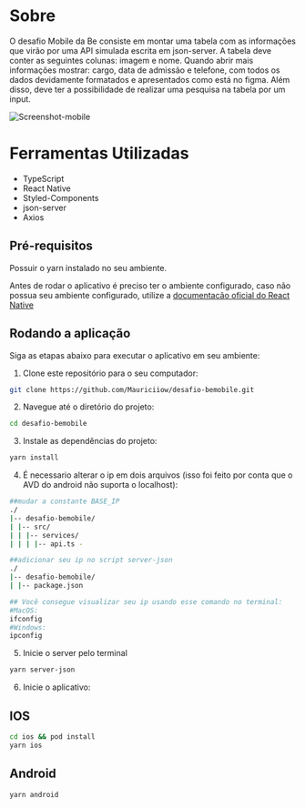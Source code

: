 # Sobre

O desafio Mobile da Be consiste em montar uma tabela com as informações que virão por uma API simulada escrita em json-server.
A tabela deve conter as seguintes colunas: imagem e nome.
Quando abrir mais informações mostrar: cargo, data de admissão e telefone, com todos os dados devidamente formatados e apresentados como está no figma. Além disso, deve ter a possibilidade de realizar uma pesquisa na tabela por um input.

![Screenshot-mobile](https://user-images.githubusercontent.com/1697362/194322705-faf9fbbe-ce38-4c17-93f6-50750e68e542.png)

# Ferramentas Utilizadas

- TypeScript
- React Native
- Styled-Components
- json-server
- Axios

## Pré-requisitos

Possuir o yarn instalado no seu ambiente.

Antes de rodar o aplicativo é preciso ter o ambiente configurado, caso não possua seu ambiente configurado, utilize a [documentacão oficial do React Native](https://reactnative.dev/docs/environment-setup)

## Rodando a aplicação

Siga as etapas abaixo para executar o aplicativo em seu ambiente:

1. Clone este repositório para o seu computador:

```bash
git clone https://github.com/Mauriciiow/desafio-bemobile.git
```

2. Navegue até o diretório do projeto:

```bash
cd desafio-bemobile
```

3. Instale as dependências do projeto:

```bash
yarn install
```

4. É necessario alterar o ip em dois arquivos (isso foi feito por conta que o AVD do android não suporta o localhost):

```bash
##mudar a constante BASE_IP
./
|-- desafio-bemobile/
| |-- src/
| | |-- services/
| | | |-- api.ts -

##adicionar seu ip no script server-json
./
|-- desafio-bemobile/
| |-- package.json
```

```bash
## Você consegue visualizar seu ip usando esse comando no terminal:
#MacOS:
ifconfig
#Windows:
ipconfig
```

5. Inicie o server pelo terminal

```bash
yarn server-json
```

6. Inicie o aplicativo:

## IOS

```bash
cd ios && pod install
yarn ios
```

## Android

```bash
yarn android
```
